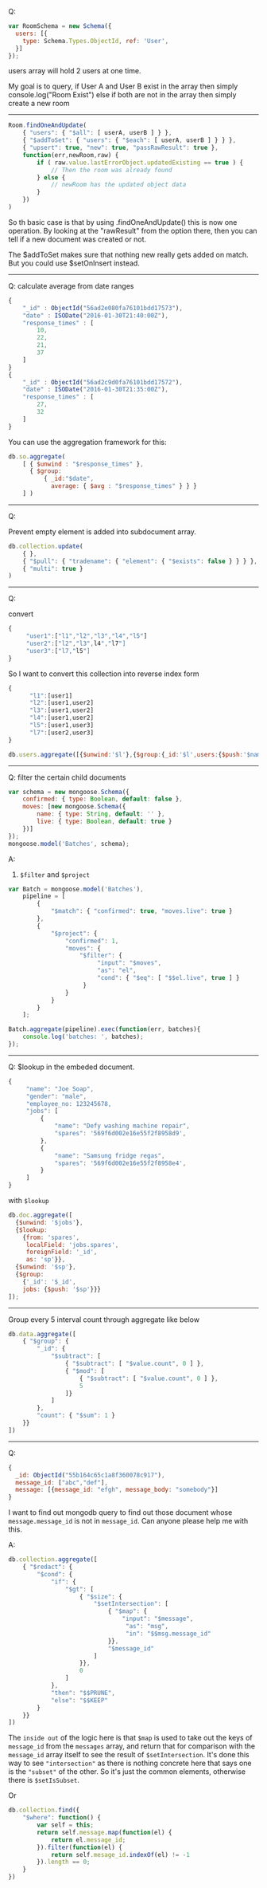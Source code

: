 Q: 

```js
var RoomSchema = new Schema({
  users: [{
    type: Schema.Types.ObjectId, ref: 'User',
  }]
});
```

users array will hold 2 users at one time.

My goal is to query,
if User A and User B exist in the array then simply console.log("Room Exist") else if both are not in the array then simply 
create a new room

--------------------------------------------

```js
Room.findOneAndUpdate(
    { "users": { "$all": [ userA, userB ] } },
    { "$addToSet": { "users": { "$each": [ userA, userB ] } } },
    { "upsert": true, "new": true, "passRawResult": true },
    function(err,newRoom,raw) {
        if ( raw.value.lastErrorObject.updatedExisting == true ) {
            // Then the room was already found
        } else {
            // newRoom has the updated object data
        }
    })
)
```

So th basic case is that by using .findOneAndUpdate() this is now one operation. By looking at the "rawResult" from the option there,
then you can tell if a new document was created or not.

The $addToSet makes sure that nothing new really gets added on match. But you could use $setOnInsert instead.

-----------------------------------------

Q: calculate average from date ranges

```js
{
    "_id" : ObjectId("56ad2e080fa76101bdd17573"),
    "date" : ISODate("2016-01-30T21:40:00Z"),
    "response_times" : [
        10,
        22,
        21,
        37
    ]
}
{
    "_id" : ObjectId("56ad2c9d0fa76101bdd17572"),
    "date" : ISODate("2016-01-30T21:35:00Z"),
    "response_times" : [
        27,
        32
    ]
}
```

You can use the aggregation framework for this:

```js
db.so.aggregate( 
    [ { $unwind : "$response_times" }, 
      { $group: 
          { _id:"$date", 
            average: { $avg : "$response_times" } } } 
    ] )
```

------------------------------

Q:

 Prevent empty element is added into subdocument array.

```js 
db.collection.update(
    { },
    { "$pull": { "tradename": { "element": { "$exists": false } } } },
    { "multi": true }
)
```

----------------------------------------

Q:

convert 

```js
{
     "user1":["l1","l2","l3","l4","l5"]
     "user2":["l2","l3",l4","l7"]
     "user3":["l7,"l5"]
}
```

So I want to convert this collection into reverse index form

```js
{
      "l1":[user1]
      "l2":[user1,user2]
      "l3":[user1,user2]
      "l4":[user1,user2]
      "l5":[user1,user3]
      "l7":[user2,user3]
}
```

```js
db.users.aggregate([{$unwind:'$l'},{$group:{_id:'$l',users:{$push:'$name'}}}])
```

------------------------------------------------------

Q: filter the certain child documents

```js
var schema = new mongoose.Schema({
    confirmed: { type: Boolean, default: false },
    moves: [new mongoose.Schema({
        name: { type: String, default: '' },
        live: { type: Boolean, default: true }
    })]
});
mongoose.model('Batches', schema);
```

A: 

1. `$filter` and `$project`

```js
var Batch = mongoose.model('Batches'),
    pipeline = [
        {
            "$match": { "confirmed": true, "moves.live": true }
        },
        { 
            "$project": {
                "confirmed": 1,
                "moves": {
                    "$filter": {
                         "input": "$moves",
                         "as": "el",
                         "cond": { "$eq": [ "$$el.live", true ] }
                     }
                }
            }
        }
    ];

Batch.aggregate(pipeline).exec(function(err, batches){
    console.log('batches: ', batches);
});
```

----------------------------------------------

Q: $lookup in the embeded document.

```js
{
     "name": "Joe Soap",
     "gender": "male",
     "employee_no: 123245678,
     "jobs": [
         {
             "name": "Defy washing machine repair",
             "spares": '569f6d002e16e55f2f8958d9',
         },
         {
             "name": "Samsung fridge regas",
             "spares": '569f6d002e16e55f2f8958e4',
         }
     ]
}
```

with `$lookup`

```js
db.doc.aggregate([
  {$unwind: '$jobs'}, 
  {$lookup: 
    {from: 'spares', 
     localField: 'jobs.spares', 
     foreignField: '_id', 
     as: 'sp'}}, 
  {$unwind: '$sp'}, 
  {$group: 
    {'_id': '$_id', 
    jobs: {$push: '$sp'}}}
]);
```

-------------------------------------------------------

Group every 5 interval count through aggregate like below

```js
db.data.aggregate([
    { "$group": {
        "_id": {
            "$subtract": [
                { "$subtract": [ "$value.count", 0 ] },
                { "$mod": [ 
                    { "$subtract": [ "$value.count", 0 ] },
                    5
                ]}
            ]
        },
        "count": { "$sum": 1 }
    }}
])
```

---------------------------------------------------------------

Q:

```js
{
  _id: ObjectId("55b164c65c1a8f360078c917"),
  message_id: ["abc","def"],
  message: [{message_id: "efgh", message_body: "somebody"}]
}
```

I want to find out mongodb query to find out those document whose `message.message_id` is not in `message_id`. Can anyone please help me with this.

A:

```js
db.collection.aggregate([
    { "$redact": {
        "$cond": {
            "if": { 
                "$gt": [
                    { "$size": {
                        "$setIntersection": [
                            { "$map": {
                                "input": "$message",
                                 "as": "msg",
                                 "in": "$$msg.message_id"
                            }},
                            "$message_id" 
                        ]
                    }},
                    0
                ]
            },
            "then": "$$PRUNE",
            "else": "$$KEEP"
        }
    }}
])
```

The `inside out` of the logic here is that `$map` is used to take out the keys of `message_id` from the `messages` array, and return that for comparison with the `message_id` array itself to see the result of `$setIntersection`. It's done this way to see `"intersection"` as there is nothing concrete here that says one is the `"subset"` of the other. So it's just the common elements, otherwise there is `$setIsSubset`.

Or

```js
db.collection.find({
    "$where": function() {
        var self = this;
        return self.message.map(function(el) {
            return el.message_id;
        }).filter(function(el) {
            return self.mesage_id.indexOf(el) != -1
        }).length == 0;
    }
})
```




